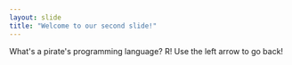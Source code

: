 ```yaml
---
layout: slide
title: "Welcome to our second slide!"
---
```

What's a pirate's programming language? R!
Use the left arrow to go back!
